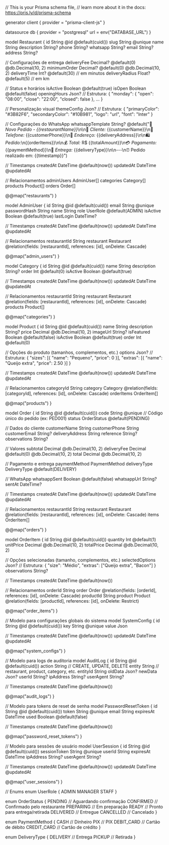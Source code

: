// This is your Prisma schema file,
// learn more about it in the docs: https://pris.ly/d/prisma-schema

generator client {
  provider = "prisma-client-js"
}

datasource db {
  provider = "postgresql"
  url      = env("DATABASE_URL")
}

model Restaurant {
  id          String   @id @default(cuid())
  slug        String   @unique
  name        String
  description String?
  phone       String?
  whatsapp    String?
  email       String?
  address     String?
  
  // Configurações de entrega
  deliveryFee     Decimal? @default(0) @db.Decimal(10, 2)
  minimumOrder   Decimal? @default(0) @db.Decimal(10, 2)
  deliveryTime   Int?     @default(30) // em minutos
  deliveryRadius Float?   @default(5) // em km
  
  // Status e horários
  isActive     Boolean @default(true)
  isOpen       Boolean @default(false)
  openingHours Json?   // Estrutura: { "monday": { "open": "08:00", "close": "22:00", "closed": false }, ... }
  
  // Personalização visual
  themeConfig Json? // Estrutura: { "primaryColor": "#3B82F6", "secondaryColor": "#10B981", "logo": "url", "font": "Inter" }
  
  // Configurações do WhatsApp
  whatsappTemplate String? @default("🍴 *Novo Pedido - {{restaurantName}}*\n\n👤 *Cliente:* {{customerName}}\n📱 *Telefone:* {{customerPhone}}\n📍 *Endereço:* {{deliveryAddress}}\n\n🛍️ *Pedido:*\n{{orderItems}}\n\n💰 *Total:* R$ {{totalAmount}}\n💳 *Pagamento:* {{paymentMethod}}\n🚚 *Entrega:* {{deliveryType}}\n\n---\n⏰ Pedido realizado em: {{timestamp}}")
  
  // Timestamps
  createdAt DateTime @default(now())
  updatedAt DateTime @updatedAt
  
  // Relacionamentos
  adminUsers AdminUser[]
  categories Category[]
  products   Product[]
  orders     Order[]
  
  @@map("restaurants")
}

model AdminUser {
  id           String    @id @default(cuid())
  email        String    @unique
  passwordHash String
  name         String
  role         UserRole  @default(ADMIN)
  isActive     Boolean   @default(true)
  lastLogin    DateTime?
  
  // Timestamps
  createdAt DateTime @default(now())
  updatedAt DateTime @updatedAt
  
  // Relacionamentos
  restaurantId String
  restaurant   Restaurant @relation(fields: [restaurantId], references: [id], onDelete: Cascade)
  
  @@map("admin_users")
}

model Category {
  id          String  @id @default(cuid())
  name        String
  description String?
  order       Int     @default(0)
  isActive    Boolean @default(true)
  
  // Timestamps
  createdAt DateTime @default(now())
  updatedAt DateTime @updatedAt
  
  // Relacionamentos
  restaurantId String
  restaurant   Restaurant @relation(fields: [restaurantId], references: [id], onDelete: Cascade)
  products     Product[]
  
  @@map("categories")
}

model Product {
  id          String  @id @default(cuid())
  name        String
  description String?
  price       Decimal @db.Decimal(10, 2)
  imageUrl    String?
  isFeatured  Boolean @default(false)
  isActive    Boolean @default(true)
  order       Int     @default(0)
  
  // Opções do produto (tamanhos, complementos, etc.)
  options Json? // Estrutura: { "sizes": [{ "name": "Pequeno", "price": 0 }], "extras": [{ "name": "Queijo extra", "price": 2.50 }] }
  
  // Timestamps
  createdAt DateTime @default(now())
  updatedAt DateTime @updatedAt
  
  // Relacionamentos
  categoryId String
  category   Category @relation(fields: [categoryId], references: [id], onDelete: Cascade)
  orderItems OrderItem[]
  
  @@map("products")
}

model Order {
  id       String      @id @default(cuid())
  code     String      @unique // Código único do pedido (ex: PED001)
  status   OrderStatus @default(PENDING)
  
  // Dados do cliente
  customerName    String
  customerPhone   String
  customerEmail   String?
  deliveryAddress String
  reference       String?
  observations    String?
  
  // Valores
  subtotal    Decimal @db.Decimal(10, 2)
  deliveryFee Decimal @default(0) @db.Decimal(10, 2)
  total       Decimal @db.Decimal(10, 2)
  
  // Pagamento e entrega
  paymentMethod PaymentMethod
  deliveryType  DeliveryType  @default(DELIVERY)
  
  // WhatsApp
  whatsappSent Boolean   @default(false)
  whatsappUrl  String?
  sentAt       DateTime?
  
  // Timestamps
  createdAt DateTime @default(now())
  updatedAt DateTime @updatedAt
  
  // Relacionamentos
  restaurantId String
  restaurant   Restaurant  @relation(fields: [restaurantId], references: [id], onDelete: Cascade)
  items        OrderItem[]
  
  @@map("orders")
}

model OrderItem {
  id       String @id @default(cuid())
  quantity Int    @default(1)
  unitPrice Decimal @db.Decimal(10, 2)
  totalPrice Decimal @db.Decimal(10, 2)
  
  // Opções selecionadas (tamanho, complementos, etc.)
  selectedOptions Json? // Estrutura: { "size": "Médio", "extras": ["Queijo extra", "Bacon"] }
  observations    String?
  
  // Timestamps
  createdAt DateTime @default(now())
  
  // Relacionamentos
  orderId   String
  order     Order   @relation(fields: [orderId], references: [id], onDelete: Cascade)
  productId String
  product   Product @relation(fields: [productId], references: [id], onDelete: Restrict)
  
  @@map("order_items")
}

// Modelo para configurações globais do sistema
model SystemConfig {
  id    String @id @default(cuid())
  key   String @unique
  value Json
  
  // Timestamps
  createdAt DateTime @default(now())
  updatedAt DateTime @updatedAt
  
  @@map("system_configs")
}

// Modelo para logs de auditoria
model AuditLog {
  id        String   @id @default(cuid())
  action    String   // CREATE, UPDATE, DELETE
  entity    String   // restaurant, product, category, etc.
  entityId  String
  oldData   Json?
  newData   Json?
  userId    String?
  ipAddress String?
  userAgent String?
  
  // Timestamps
  createdAt DateTime @default(now())
  
  @@map("audit_logs")
}

// Modelo para tokens de reset de senha
model PasswordResetToken {
  id        String   @id @default(cuid())
  token     String   @unique
  email     String
  expiresAt DateTime
  used      Boolean  @default(false)
  
  // Timestamps
  createdAt DateTime @default(now())
  
  @@map("password_reset_tokens")
}

// Modelo para sessões de usuário
model UserSession {
  id           String   @id @default(cuid())
  sessionToken String   @unique
  userId       String
  expiresAt    DateTime
  ipAddress    String?
  userAgent    String?
  
  // Timestamps
  createdAt DateTime @default(now())
  updatedAt DateTime @updatedAt
  
  @@map("user_sessions")
}

// Enums
enum UserRole {
  ADMIN
  MANAGER
  STAFF
}

enum OrderStatus {
  PENDING     // Aguardando confirmação
  CONFIRMED   // Confirmado pelo restaurante
  PREPARING   // Em preparação
  READY       // Pronto para entrega/retirada
  DELIVERED   // Entregue
  CANCELLED   // Cancelado
}

enum PaymentMethod {
  CASH        // Dinheiro
  PIX         // PIX
  DEBIT_CARD  // Cartão de débito
  CREDIT_CARD // Cartão de crédito
}

enum DeliveryType {
  DELIVERY    // Entrega
  PICKUP      // Retirada
}